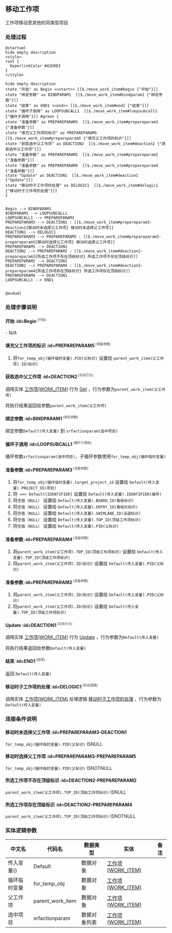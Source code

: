 ## 移动工作项 <!-- {docsify-ignore-all} -->

   工作项移动至其他的同类型项目

### 处理过程

```plantuml
@startuml
hide empty description
<style>
root {
  HyperlinkColor #42b983
}
</style>

hide empty description
state "开始" as Begin <<start>> [[$./move_work_item#begin {"开始"}]]
state "绑定参数" as BINDPARAM1  [[$./move_work_item#bindparam1 {"绑定参数"}]]
state "结束" as END1 <<end>> [[$./move_work_item#end1 {"结束"}]]
state "循环子调用" as LOOPSUBCALL1  [[$./move_work_item#loopsubcall1 {"循环子调用"}]] #green {
state "准备参数" as PREPAREPARAM3  [[$./move_work_item#prepareparam3 {"准备参数"}]]
state "填充父工作项的标识" as PREPAREPARAM5  [[$./move_work_item#prepareparam5 {"填充父工作项的标识"}]]
state "获取选中父工作项" as DEACTION2  [[$./move_work_item#deaction2 {"获取选中父工作项"}]]
state "准备参数" as PREPAREPARAM2  [[$./move_work_item#prepareparam2 {"准备参数"}]]
state "准备参数" as PREPAREPARAM4  [[$./move_work_item#prepareparam4 {"准备参数"}]]
state "Update" as DEACTION1  [[$./move_work_item#deaction1 {"Update"}]]
state "移动时子工作项的处理" as DELOGIC1  [[$./move_work_item#delogic1 {"移动时子工作项的处理"}]]
}


Begin --> BINDPARAM1
BINDPARAM1 --> LOOPSUBCALL1
LOOPSUBCALL1 --> PREPAREPARAM3
PREPAREPARAM3 --> DEACTION1 : [[$./move_work_item#prepareparam3-deaction1{移动时未选择父工作项} 移动时未选择父工作项]]
DEACTION1 --> DELOGIC1
PREPAREPARAM3 --> PREPAREPARAM5 : [[$./move_work_item#prepareparam3-prepareparam5{移动时选择父工作项} 移动时选择父工作项]]
PREPAREPARAM5 --> DEACTION2
DEACTION2 --> PREPAREPARAM2 : [[$./move_work_item#deaction2-prepareparam2{所选工作项不存在顶级标识} 所选工作项不存在顶级标识]]
PREPAREPARAM2 --> DEACTION1
DEACTION2 --> PREPAREPARAM4 : [[$./move_work_item#deaction2-prepareparam4{所选工作项存在顶级标识} 所选工作项存在顶级标识]]
PREPAREPARAM4 --> DEACTION1
LOOPSUBCALL1 --> END1


@enduml
```


### 处理步骤说明

#### 开始 :id=Begin<sup class="footnote-symbol"> <font color=gray size=1>[开始]</font></sup>



*- N/A*
#### 填充父工作项的标识 :id=PREPAREPARAM5<sup class="footnote-symbol"> <font color=gray size=1>[准备参数]</font></sup>



1. 将`for_temp_obj(循环临时变量).PID(父标识)` 设置给  `parent_work_item(父工作项).ID(标识)`

#### 获取选中父工作项 :id=DEACTION2<sup class="footnote-symbol"> <font color=gray size=1>[实体行为]</font></sup>



调用实体 [工作项(WORK_ITEM)](module/ProjMgmt/work_item.md) 行为 [Get](module/ProjMgmt/work_item#行为) ，行为参数为`parent_work_item(父工作项)`

将执行结果返回给参数`parent_work_item(父工作项)`

#### 绑定参数 :id=BINDPARAM1<sup class="footnote-symbol"> <font color=gray size=1>[绑定参数]</font></sup>



绑定参数`Default(传入变量)` 到 `srfactionparam(选中项目)`
#### 循环子调用 :id=LOOPSUBCALL1<sup class="footnote-symbol"> <font color=gray size=1>[循环子调用]</font></sup>



循环参数`srfactionparam(选中项目)`，子循环参数使用`for_temp_obj(循环临时变量)`
#### 准备参数 :id=PREPAREPARAM3<sup class="footnote-symbol"> <font color=gray size=1>[准备参数]</font></sup>



1. 将`for_temp_obj(循环临时变量).target_project_id` 设置给  `Default(传入变量).PROJECT_ID(项目)`
2. 将` ==> Default[IDENTIFIER]` 设置给  `Default(传入变量).IDENTIFIER(编号)`
3. 将`空值（NULL）` 设置给  `Default(传入变量).BOARD_ID(看板标识)`
4. 将`空值（NULL）` 设置给  `Default(传入变量).ENTRY_ID(看板栏标识)`
5. 将`空值（NULL）` 设置给  `Default(传入变量).SWIMLANE_ID(泳道标识)`
6. 将`空值（NULL）` 设置给  `Default(传入变量).TOP_ID(顶级工作项标识)`
7. 将`空值（NULL）` 设置给  `Default(传入变量).PID(父标识)`

#### 准备参数 :id=PREPAREPARAM4<sup class="footnote-symbol"> <font color=gray size=1>[准备参数]</font></sup>



1. 将`parent_work_item(父工作项).TOP_ID(顶级工作项标识)` 设置给  `Default(传入变量).TOP_ID(顶级工作项标识)`
2. 将`parent_work_item(父工作项).ID(标识)` 设置给  `Default(传入变量).PID(父标识)`

#### 准备参数 :id=PREPAREPARAM2<sup class="footnote-symbol"> <font color=gray size=1>[准备参数]</font></sup>



1. 将`parent_work_item(父工作项).ID(标识)` 设置给  `Default(传入变量).PID(父标识)`
2. 将`parent_work_item(父工作项).ID(标识)` 设置给  `Default(传入变量).TOP_ID(顶级工作项标识)`

#### Update :id=DEACTION1<sup class="footnote-symbol"> <font color=gray size=1>[实体行为]</font></sup>



调用实体 [工作项(WORK_ITEM)](module/ProjMgmt/work_item.md) 行为 [Update](module/ProjMgmt/work_item#行为) ，行为参数为`Default(传入变量)`

将执行结果返回给参数`Default(传入变量)`

#### 结束 :id=END1<sup class="footnote-symbol"> <font color=gray size=1>[结束]</font></sup>



返回 `Default(传入变量)`

#### 移动时子工作项的处理 :id=DELOGIC1<sup class="footnote-symbol"> <font color=gray size=1>[实体逻辑]</font></sup>



调用实体 [工作项(WORK_ITEM)](module/ProjMgmt/work_item.md) 处理逻辑 [移动时子工作项的处理]((module/ProjMgmt/work_item/logic/move_child_work_item.md)) ，行为参数为`Default(传入变量)`


### 连接条件说明
#### 移动时未选择父工作项 :id=PREPAREPARAM3-DEACTION1

`for_temp_obj(循环临时变量).PID(父标识)` ISNULL
#### 移动时选择父工作项 :id=PREPAREPARAM3-PREPAREPARAM5

`for_temp_obj(循环临时变量).PID(父标识)` ISNOTNULL
#### 所选工作项不存在顶级标识 :id=DEACTION2-PREPAREPARAM2

`parent_work_item(父工作项).TOP_ID(顶级工作项标识)` ISNULL
#### 所选工作项存在顶级标识 :id=DEACTION2-PREPAREPARAM4

`parent_work_item(父工作项).TOP_ID(顶级工作项标识)` ISNOTNULL


### 实体逻辑参数

|    中文名   |    代码名    |  数据类型    |  实体   |备注 |
| --------| --------| -------- | -------- | --------   |
|传入变量(<i class="fa fa-check"/></i>)|Default|数据对象|[工作项(WORK_ITEM)](module/ProjMgmt/work_item.md)||
|循环临时变量|for_temp_obj|数据对象|[工作项(WORK_ITEM)](module/ProjMgmt/work_item.md)||
|父工作项|parent_work_item|数据对象|[工作项(WORK_ITEM)](module/ProjMgmt/work_item.md)||
|选中项目|srfactionparam|数据对象列表|[工作项(WORK_ITEM)](module/ProjMgmt/work_item.md)||
